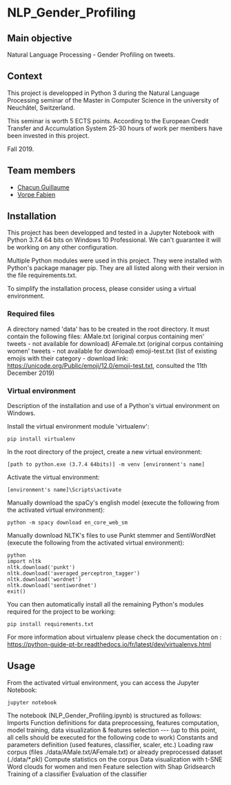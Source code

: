 # NLP_Gender_Profiling

## Main objective

Natural Language Processing - Gender Profiling on tweets.

## Context

This project is developped in Python 3 during the Natural Language Processing seminar of the Master in Computer Science in the university of Neuchâtel, Switzerland.

This seminar is worth 5 ECTS points. According to the European Credit Transfer and Accumulation System 25-30 hours of work per members have been invested in this project.

Fall 2019.

## Team members

- [Chacun Guillaume](https://github.com/ChacunGu)
- [Vorpe Fabien](https://github.com/fabienvorpe)

## Installation

This project has been developped and tested in a Jupyter Notebook with Python 3.7.4 64 bits on Windows 10 Professional.  We can't guarantee it will be working on any other configuration.

Multiple Python modules were used in this project. They were installed with Python's package manager pip. They are all listed along with their version in the file requirements.txt.

To simplify the installation process, please consider using a virtual environment.

### Required files

A directory named 'data' has to be created in the root directory. It must contain the following files:
    AMale.txt (original corpus containing men' tweets - not available for download)
    AFemale.txt (original corpus containing women' tweets - not available for download)
    emoji-test.txt (list of existing emojis with their category - download link: https://unicode.org/Public/emoji/12.0/emoji-test.txt, consulted the 11th December 2019)

### Virtual environment

Description of the installation and use of a Python's virtual environment on Windows.

Install the virtual environment module 'virtualenv':
```
pip install virtualenv
```

In the root directory of the project, create a new virtual environment:
```
[path to python.exe (3.7.4 64bits)] -m venv [environment's name]
```

Activate the virtual environment:
```
[environment's name]\Scripts\activate
```

Manually download the spaCy's english model (execute the following from the activated virtual environment):
```
python -m spacy download en_core_web_sm
```

Manually download NLTK's files to use Punkt stemmer and SentiWordNet (execute the following from the activated virtual environment):
```
python
import nltk
nltk.download('punkt')
nltk.download('averaged_perceptron_tagger')
nltk.download('wordnet')
nltk.download('sentiwordnet')
exit()
```

You can then automatically install all the remaining Python's modules required for the project to be working:
```
pip install requirements.txt
```

For more information about virtualenv please check the documentation on : https://python-guide-pt-br.readthedocs.io/fr/latest/dev/virtualenvs.html

## Usage

From the activated virtual environment, you can access the Jupyter Notebook:
```
jupyter notebook
```

The notebook (NLP_Gender_Profiling.ipynb) is structured as follows:
    Imports
    Function definitions for data preprocessing, features computation, model training, data visualization & features selection
    --- (up to this point, all cells should be executed for the following code to work)
    Constants and parameters definition (used features, classifier, scaler, etc.)
    Loading raw corpus (files ./data/AMale.txt/AFemale.txt) or already preprocessed dataset (./data/*.pkl)
    Compute statistics on the corpus
    Data visualization with t-SNE
    Word clouds for women and men
    Feature selection with Shap
    Gridsearch
    Training of a classifier
    Evaluation of the classifier
